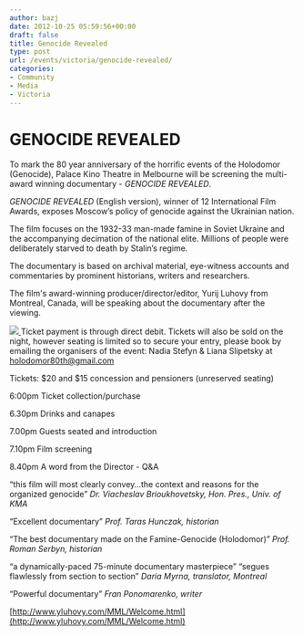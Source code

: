 ```yaml
---
author: bazj
date: 2012-10-25 05:59:56+00:00
draft: false
title: Genocide Revealed
type: post
url: /events/victoria/genocide-revealed/
categories:
- Community
- Media
- Victoria
---
```


# **GENOCIDE REVEALED**


To mark the 80 year anniversary of the horrific events of the Holodomor (Genocide), Palace Kino Theatre in Melbourne will be screening the multi-award winning documentary - _GENOCIDE REVEALED_.

_GENOCIDE REVEALED_ (English version), winner of 12 International Film Awards, exposes Moscow’s policy of genocide against the Ukrainian nation.

The film focuses on the 1932-33 man-made famine in Soviet Ukraine and the accompanying decimation of the national elite. Millions of people were deliberately starved to death by Stalin’s regime.

The documentary is based on archival material, eye-witness accounts and commentaries by prominent historians, writers and researchers.

The film's award-winning producer/director/editor, Yurij Luhovy from Montreal, Canada, will be speaking about the documentary after the viewing.

[![](http://www.ozeukes.com/wp-content/uploads/2012/10/Genocide-Revealed.jpg)
](http://www.ozeukes.com/wp-content/uploads/2012/10/Genocide-Revealed.jpg)Ticket payment is through direct debit. Tickets will also be sold on the night, however seating is limited so to secure your entry, please book by emailing the organisers of the event: Nadia Stefyn & Liana Slipetsky at [holodomor80th@gmail.com](mailto:holodomor80th@gmail.com)

Tickets: $20 and $15 concession and pensioners (unreserved seating)

6:00pm Ticket collection/purchase

6.30pm Drinks and canapes

7.00pm Guests seated and introduction

7.10pm Film screening

8.40pm A word from the Director - Q&A



“this film will most clearly convey…the context and reasons for the organized genocide”
_Dr. Viacheslav Brioukhovetsky, Hon. Pres., Univ. of KMA_

“Excellent documentary”
_Prof. Taras Hunczak, historian_

“The best documentary made on the Famine-Genocide (Holodomor)”
_Prof. Roman Serbyn, historian_

“a dynamically-paced 75-minute documentary masterpiece”
“segues flawlessly from section to section”
_Daria Myrna, translator, Montreal_

“Powerful documentary”
_Fran Ponomarenko, writer_



[http://www.yluhovy.com/MML/Welcome.html](http://www.yluhovy.com/MML/Welcome.html)
